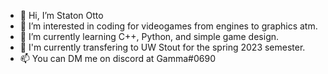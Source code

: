 - 👋 Hi, I’m Staton Otto
- 👀 I’m interested in coding for videogames from engines to graphics atm.
- 🌱 I’m currently learning C++, Python, and simple game design.
- 💞️ I'm currently transfering to UW Stout for the spring 2023 semester.
- 📫 You can DM me on discord at Gamma#0690

<!---
GammaVolantis/GammaVolantis is a ✨ special ✨ repository because its `README.md` (this file) appears on your GitHub profile.
You can click the Preview link to take a look at your changes.
--->
